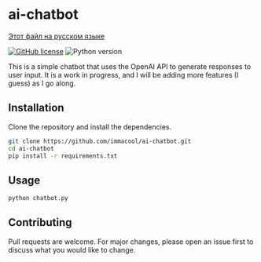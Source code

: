 # ai-chatbot

[Этот файл на русском языке](README.ru.md)

[![GitHub license](https://img.shields.io/github/license/immacool/ai-chatbot)](https://github.com/immacool/ai-chatbot/blob/master/LICENSE)
![Python version](https://img.shields.io/badge/python-v3.10%20%7C%20v3.11-blue)

This is a simple chatbot that uses the OpenAI API to generate responses to user input. It is a work in progress, and I will be adding more features (I guess) as I go along.

## Installation

Clone the repository and install the dependencies.

```bash
git clone https://github.com/immacool/ai-chatbot.git
cd ai-chatbot
pip install -r requirements.txt
```

## Usage

```bash
python chatbot.py
```

## Contributing

Pull requests are welcome. For major changes, please open an issue first to discuss what you would like to change.
